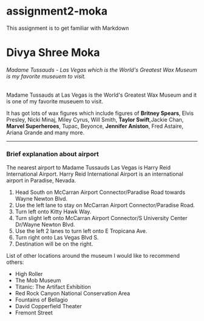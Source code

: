 # assignment2-moka
This assignment is to get familiar with Markdown

# Divya Shree Moka

###### Madame Tussauds - Las Vegas which is the World's Greatest Wax Museum is my favorite museuem to visit.

Madame Tussauds at Las Vegas is the World's Greatest Wax Museum and it is one of my favorite museuem to visit.

It has got lots of wax figures which include figures of **Britney Spears**, Elvis Presley, Nicki Minaj, Miley Cyrus, Will Smith, **Taylor Swift**,Jackie Chan, **Marvel Superheroes**, Tupac, Beyonce, __Jennifer Aniston__, Fred Astaire, Ariana Grande and many more.

---
### Brief explanation about airport

The nearest airport to Madame Tussauds Las Vegas is Harry Reid International Airport. Harry Reid International Airport is an international airport in Paradise, Nevada.
1. Head South on McCarran Airport Connector/Paradise Road towards Wayne Newton Blvd.
2. Use the left lane to stay on McCarran Airport Connector/Paradise Road.
3. Turn left onto Kitty Hawk Way.
4. Turn slight left onto McCarran Airport Connector/S University Center Dr/Wayne Newton Blvd.
5. Use the left 2 lanes to turn left onto E Tropicana Ave.
6. Turn right onto Las Vegas Blvd S.
7. Destination will be on the right.

List of other locations around the museum I would like to recommend others:
- High Roller
- The Mob Museum
- Titanic: The Artifact Exhibition
- Red Rock Canyon National Conservation Area
- Fountains of Bellagio
- David Copperfield Theater
- Fremont Street
